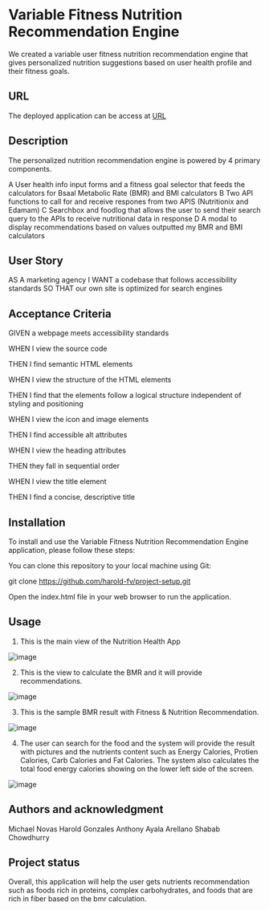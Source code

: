 # Variable Fitness Nutrition Recommendation Engine

We created a variable user fitness nutrition recommendation engine that gives personalized nutrition suggestions based on user health profile and their fitness goals.


## URL

The deployed application can be access at
[URL]( https://harold-fv.github.io/project-setup/)


## Description

The personalized nutrition recommendation engine is powered by 4 primary components.

A User health info input forms and a fitness goal selector that feeds the calculators for Bsaal Metabolic Rate (BMR) and BMI calculators
B Two API functions to call for and receive respones from two APIS (Nutritionix and Edamam)
C Searchbox and foodlog that allows the user to send their search query to the APIs to receive nutritional data in response
D A modal to display recommendations based on values outputted my BMR and BMI calculators

## User Story

AS A marketing agency
I WANT a codebase that follows accessibility standards
SO THAT our own site is optimized for search engines


## Acceptance Criteria

GIVEN a webpage meets accessibility standards

WHEN I view the source code

THEN I find semantic HTML elements


WHEN I view the structure of the HTML elements

THEN I find that the elements follow a logical structure independent of styling and positioning


WHEN I view the icon and image elements

THEN I find accessible alt attributes


WHEN I view the heading attributes

THEN they fall in sequential order


WHEN I view the title element

THEN I find a concise, descriptive title


## Installation

To install and use the Variable Fitness Nutrition Recommendation Engine application, please follow these steps:

You can clone this repository to your local machine using Git:

git clone https://github.com/harold-fv/project-setup.git

Open the index.html file in your web browser to run the application.


## Usage

1. This is the main view of the Nutrition Health App

![image](https://user-images.githubusercontent.com/120603153/228006928-79c017f7-d045-44d6-b12d-e6a052083574.png)

2. This is the view to calculate the BMR and it will provide recommendations.

![image](https://user-images.githubusercontent.com/120603153/228007193-20dbf9e2-e880-4cff-a59a-39c0c3559bb8.png)

3. This is the sample BMR result with Fitness & Nutrition Recommendation.

![image](https://user-images.githubusercontent.com/120603153/228007510-f4f86805-d54b-472e-8e01-8460ed45dcc2.png)

4. The user can search for the food and the system will provide the result with pictures and the nutrients content such as Energy Calories, Protien Calories, Carb Calories and Fat Calories. The system also calculates the total food energy calories showing on the lower left side of the screen.

![image](https://user-images.githubusercontent.com/120603153/228008066-543b3e76-3193-418e-95aa-43539b0c481e.png)



## Authors and acknowledgment

Michael Novas
Harold Gonzales
Anthony Ayala Arellano
Shabab Chowdhurry



## Project status

Overall, this application will help the user gets nutrients recommendation such as foods rich in proteins, complex carbohydrates, and foods that are rich in fiber based on the bmr calculation.



